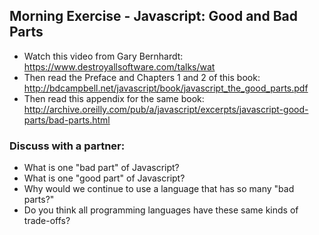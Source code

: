 ## Morning Exercise - Javascript: Good and Bad Parts

- Watch this video from Gary Bernhardt: https://www.destroyallsoftware.com/talks/wat
- Then read the Preface and Chapters 1 and 2 of this book: http://bdcampbell.net/javascript/book/javascript_the_good_parts.pdf
- Then read this appendix for the same book: http://archive.oreilly.com/pub/a/javascript/excerpts/javascript-good-parts/bad-parts.html

### Discuss with a partner:
- What is one "bad part" of Javascript?
- What is one "good part" of Javascript?
- Why would we continue to use a language that has so many "bad parts?"
- Do you think all programming languages have these same kinds of trade-offs?
